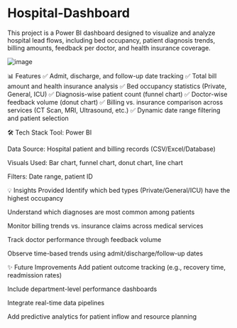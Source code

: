 # Hospital-Dashboard
This project is a Power BI dashboard designed to visualize and analyze hospital lead flows, including bed occupancy, patient diagnosis trends, billing amounts, feedback per doctor, and health insurance coverage.

![image](https://github.com/user-attachments/assets/8cc5f110-c006-4670-be27-473ac47b121c)


📊 Features
✅ Admit, discharge, and follow-up date tracking
✅ Total bill amount and health insurance analysis
✅ Bed occupancy statistics (Private, General, ICU)
✅ Diagnosis-wise patient count (funnel chart)
✅ Doctor-wise feedback volume (donut chart)
✅ Billing vs. insurance comparison across services (CT Scan, MRI, Ultrasound, etc.)
✅ Dynamic date range filtering and patient selection

🛠️ Tech Stack
Tool: Power BI

Data Source: Hospital patient and billing records (CSV/Excel/Database)

Visuals Used: Bar chart, funnel chart, donut chart, line chart

Filters: Date range, patient ID

💡 Insights Provided
Identify which bed types (Private/General/ICU) have the highest occupancy

Understand which diagnoses are most common among patients

Monitor billing trends vs. insurance claims across medical services

Track doctor performance through feedback volume

Observe time-based trends using admit/discharge/follow-up dates

✨ Future Improvements
Add patient outcome tracking (e.g., recovery time, readmission rates)

Include department-level performance dashboards

Integrate real-time data pipelines

Add predictive analytics for patient inflow and resource planning


